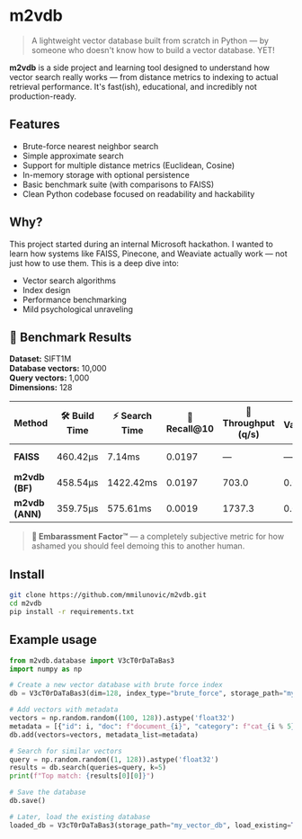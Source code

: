 # m2vdb

> A lightweight vector database built from scratch in Python — by someone who doesn't know how to build a vector database. YET!

**m2vdb** is a side project and learning tool designed to understand how vector search really works — from distance metrics to indexing to actual retrieval performance. It's fast(ish), educational, and incredibly not production-ready.

## Features

- Brute-force nearest neighbor search
- Simple approximate search
- Support for multiple distance metrics (Euclidean, Cosine)
- In-memory storage with optional persistence
- Basic benchmark suite (with comparisons to FAISS)
- Clean Python codebase focused on readability and hackability

## Why?

This project started during an internal Microsoft hackathon. I wanted to learn how systems like FAISS, Pinecone, and Weaviate actually work — not just how to use them. This is a deep dive into:
- Vector search algorithms
- Index design
- Performance benchmarking
- Mild psychological unraveling


## 🔬 Benchmark Results

**Dataset:** SIFT1M  
**Database vectors:** 10,000  
**Query vectors:** 1,000  
**Dimensions:** 128  

| Method         | 🛠️ Build Time | ⚡ Search Time | 🎯 Recall@10 | 🚀 Throughput (q/s) | 📉 Variance (ms) | 🔍 vs FAISS        | 😬 Embarassment Factor™       |
|----------------|----------------|----------------|--------------|---------------------|------------------|---------------------|-------------------------------|
| **FAISS**      | 460.42µs        | 7.14ms         | 0.0197       | —                   | —                | —                   | 😎 *"Just works."*            |
| **m2vdb (BF)** | 458.54µs        | 1422.42ms      | 0.0197       | 703.0               | 0.09             | 🔺 +19808.4%        | 😬 *"Please don’t look."*     |
| **m2vdb (ANN)**| 359.75µs        | 575.61ms       | 0.0019       | 1737.3              | 0.04             | 🔺 +7956.3%         | 😐 *"Kind of works?"*         |

> **😬 Embarassment Factor™** — a completely subjective metric for how ashamed you should feel demoing this to another human.

## Install

```bash
git clone https://github.com/mmilunovic/m2vdb.git
cd m2vdb
pip install -r requirements.txt
```

## Example usage

```python
from m2vdb.database import V3cT0rDaTaBas3
import numpy as np

# Create a new vector database with brute force index
db = V3cT0rDaTaBas3(dim=128, index_type="brute_force", storage_path="my_vector_db")

# Add vectors with metadata
vectors = np.random.random((100, 128)).astype('float32')
metadata = [{"id": i, "doc": f"document_{i}", "category": f"cat_{i % 5}"} for i in range(100)]
db.add(vectors=vectors, metadata_list=metadata)

# Search for similar vectors
query = np.random.random((1, 128)).astype('float32')
results = db.search(queries=query, k=5)
print(f"Top match: {results[0][0]}")

# Save the database
db.save()

# Later, load the existing database
loaded_db = V3cT0rDaTaBas3(storage_path="my_vector_db", load_existing=True)
```